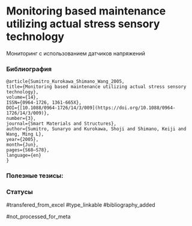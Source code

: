 # Monitoring based maintenance utilizing actual stress sensory technology

Мониторинг с использованием датчиков напряжений

### Библиография
```
@article{Sumitro_Kurokawa_Shimano_Wang_2005,
title={Monitoring based maintenance utilizing actual stress sensory technology},
volume={14},
ISSN={0964-1726, 1361-665X},
DOI={[10.1088/0964-1726/14/3/009](https://doi.org/10.1088/0964-1726/14/3/009)},
number={3},
journal={Smart Materials and Structures},
author={Sumitro, Sunaryo and Kurokawa, Shoji and Shimano, Keiji and Wang, Ming L},
year={2005},
month={Jun},
pages={S68–S78},
language={en}
}
```

### Полезные тезисы:

### Статусы
#transfered_from_excel 
#type_linkable 
#bibliography_added

#not_processed_for_meta
